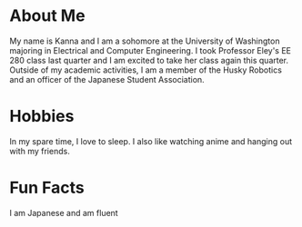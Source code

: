 # About Me
My name is Kanna and I am a sohomore at the University of Washington majoring in Electrical and Computer Engineering. I took Professor Eley's EE 280 class last quarter and I am excited to take her class again this quarter. Outside of my academic activities, I am a member of the Husky Robotics and an officer of the Japanese Student Association.

# Hobbies
In my spare time, I love to sleep. I also like watching anime and hanging out with my friends.

# Fun Facts 
I am Japanese and am fluent
